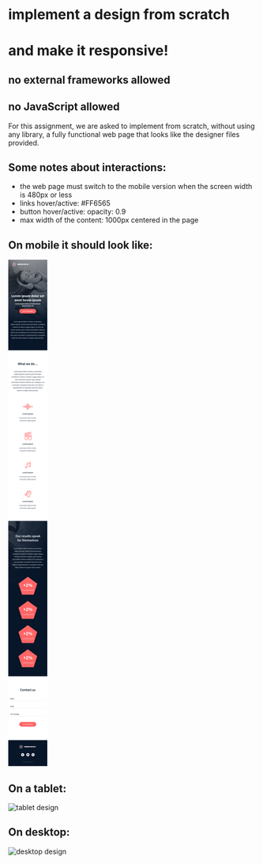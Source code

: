 # implement a design from scratch
# and make it responsive!
## no external frameworks allowed
## no JavaScript allowed

For this assignment, we are asked to implement from scratch, without using any library, a fully functional web page that looks like the designer files provided.

## Some notes about interactions:
- the web page must switch to the mobile version when the screen width is 480px or less
- links hover/active: #FF6565
- button hover/active: opacity: 0.9
- max width of the content: 1000px centered in the page


## On mobile it should look like:
![mobile design](https://github.com/wdmd2022/holbertonschool-headphones/blob/af930a0ae02f8b701af88f2d0be2518f257c4229/images/readme-mobile.png)

## On a tablet:
![tablet design](https://github.com/wdmd2022/holbertonschool-headphones/blob/af930a0ae02f8b701af88f2d0be2518f257c4229/images/readme-tablet.png)

## On desktop:
![desktop design](https://github.com/wdmd2022/holbertonschool-headphones/blob/af930a0ae02f8b701af88f2d0be2518f257c4229/images/readme-desktop.png)